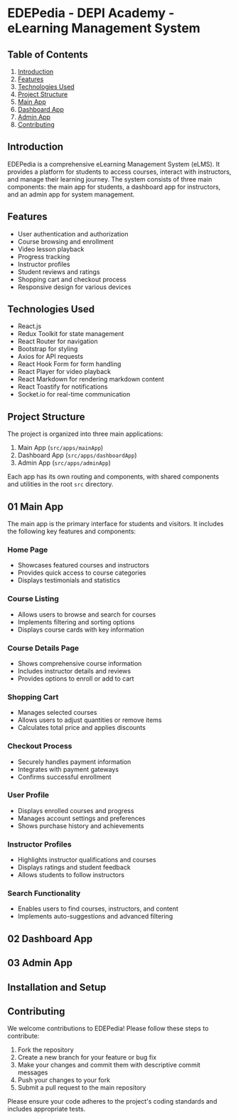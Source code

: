 # EDEPedia - DEPI Academy - eLearning Management System

## Table of Contents

1. [Introduction](#introduction)
2. [Features](#features)
3. [Technologies Used](#technologies-used)
4. [Project Structure](#project-structure)
5. [Main App](#main-app)
6. [Dashboard App](#dashboard-app)
7. [Admin App](#admin-app)
   <!-- 8. [Installation and Setup](#installation-and-setup) -->
   <!-- 9. [Usage](#usage) -->
8. [Contributing](#contributing)
<!-- 9. [License](#license) -->

## Introduction

EDEPedia is a comprehensive eLearning Management System (eLMS). It provides a platform for students to access courses, interact with instructors, and manage their learning journey. The system consists of three main components: the main app for students, a dashboard app for instructors, and an admin app for system management.

## Features

- User authentication and authorization
- Course browsing and enrollment
- Video lesson playback
- Progress tracking
- Instructor profiles
- Student reviews and ratings
- Shopping cart and checkout process
- Responsive design for various devices

## Technologies Used

- React.js
- Redux Toolkit for state management
- React Router for navigation
- Bootstrap for styling
- Axios for API requests
- React Hook Form for form handling
- React Player for video playback
- React Markdown for rendering markdown content
- React Toastify for notifications
- Socket.io for real-time communication

## Project Structure

The project is organized into three main applications:

1. Main App (`src/apps/mainApp`)
2. Dashboard App (`src/apps/dashboardApp`)
3. Admin App (`src/apps/adminApp`)

Each app has its own routing and components, with shared components and utilities in the root `src` directory.

## 01 Main App

The main app is the primary interface for students and visitors. It includes the following key features and components:

### Home Page

- Showcases featured courses and instructors
- Provides quick access to course categories
- Displays testimonials and statistics

### Course Listing

- Allows users to browse and search for courses
- Implements filtering and sorting options
- Displays course cards with key information

### Course Details Page

- Shows comprehensive course information
- Includes instructor details and reviews
- Provides options to enroll or add to cart

### Shopping Cart

- Manages selected courses
- Allows users to adjust quantities or remove items
- Calculates total price and applies discounts

### Checkout Process

- Securely handles payment information
- Integrates with payment gateways
- Confirms successful enrollment

### User Profile

- Displays enrolled courses and progress
- Manages account settings and preferences
- Shows purchase history and achievements

### Instructor Profiles

- Highlights instructor qualifications and courses
- Displays ratings and student feedback
- Allows students to follow instructors

### Search Functionality

- Enables users to find courses, instructors, and content
- Implements auto-suggestions and advanced filtering

## 02 Dashboard App

<!-- [To be filled in later] -->

## 03 Admin App

<!-- [To be filled in later] -->

## Installation and Setup

<!-- 1. Clone the repository:
   ```
   git clone https://github.com/your-username/edepedia-lms.git
   ```

2. Navigate to the project directory:
   ```
   cd edepedia-lms
   ```

3. Install dependencies:
   ```
   npm install
   ```

4. Create a `.env.local` file in the root directory and add necessary environment variables:
   ```
   ```

5. Start the development server:
   ```
   npm start
   ``` -->

## Contributing

We welcome contributions to EDEPedia! Please follow these steps to contribute:

1. Fork the repository
2. Create a new branch for your feature or bug fix
3. Make your changes and commit them with descriptive commit messages
4. Push your changes to your fork
5. Submit a pull request to the main repository

Please ensure your code adheres to the project's coding standards and includes appropriate tests.

<!--
## License

[Include your chosen license information here] -->
